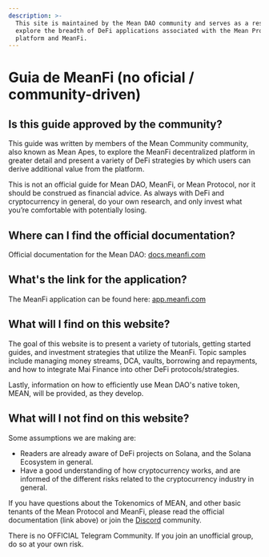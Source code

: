 ```yaml
---
description: >-
  This site is maintained by the Mean DAO community and serves as a resource to
  explore the breadth of DeFi applications associated with the Mean Protocol
  platform and MeanFi.
---
```


# Guia de MeanFi (no oficial / community-driven)

## Is this guide approved by the community?

This guide was written by members of the Mean Community community, also known as Mean Apes, to explore the MeanFi decentralized platform in greater detail and present a variety of DeFi strategies by which users can derive additional value from the platform. 

This is not an official guide for Mean DAO, MeanFi, or Mean Protocol, nor it should be construed as financial advice. As always with DeFi and cryptocurrency in general, do your own research, and only invest what you’re comfortable with potentially losing.

## Where can I find the official documentation?

Official documentation for the Mean DAO: [docs.meanfi.com](https://docs.meanfi.com)

## What's the link for the application?

The MeanFi application can be found here: [app.meanfi.com](https://app.meanfi.com)

## What will I find on this website?

The goal of this website is to present a variety of tutorials, getting started guides, and investment strategies that utilize the MeanFi. Topic samples include managing money streams, DCA, vaults, borrowing and repayments, and how to integrate Mai Finance into other DeFi protocols/strategies. 

Lastly, information on how to efficiently use Mean DAO's native token, MEAN, will be provided, as they develop.

## What will I not find on this website?

Some assumptions we are making are:

* Readers are already aware of DeFi projects on Solana, and the Solana Ecosystem in general.
* Have a good understanding of how cryptocurrency works, and are informed of the different risks related to the cryptocurrency industry in general. 

If you have questions about the Tokenomics of MEAN, and other basic tenants of the Mean Protocol and MeanFi, please read the official documentation (link above) or join the [Discord](https://discord.meanfi.com) community.

There is no OFFICIAL Telegram Community. If you join an unofficial group, do so at your own risk.
